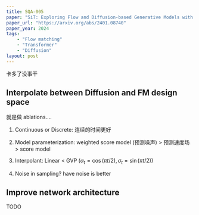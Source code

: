 ```yaml
---
title: SQA-005
paper: "SiT: Exploring Flow and Diffusion-based Generative Models with Scalable Interpolant Transformers"
paper_url: "https://arxiv.org/abs/2401.08740" 
paper_year: 2024
tags: 
    - "Flow matching"
    - "Transformer"
    - "Diffusion"
layout: post
---
```


卡多了没事干

## Interpolate between Diffusion and FM design space

就是做 ablations....

1. Continuous or Discrete: 连续的时间更好

2. Model parameterization: weighted score model (预测噪声) > 预测速度场 > score model

3. Interpolant: Linear < GVP ($\alpha_t=\cos(\pi t/2), \sigma_t=\sin(\pi t/2)$)

4. Noise in sampling? have noise is better

## Improve network architecture

TODO